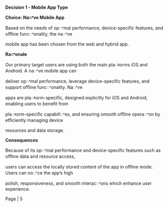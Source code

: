 ﻿<a name="br1"></a> 

**Decision 1 - Mobile App Type**

**Choice: Naꢀve Mobile App**

Based on the needs of opꢀmal performance, device-speciﬁc features, and oﬄine funcꢀonality, the naꢀve

mobile app has been chosen from the web and hybrid app.

**Raꢀonale**

Our primary target users are using both the main plaꢁorms iOS and Android. A naꢀve mobile app can

deliver opꢀmal performance, leverage device-speciﬁc features, and support oﬄine funcꢀonality. Naꢀve

apps are plaꢁorm-speciﬁc, designed explicitly for iOS and Android, enabling users to beneﬁt from

plaꢁorm-speciﬁc capabiliꢀes, and ensuring smooth oﬄine operaꢀon by eﬃciently managing device

resources and data storage.

**Consequences**

Because of its opꢀmal performance and device-speciﬁc features such as oﬄine data and resource access,

users can access the locally stored content of the app in oﬄine mode. Users can noꢀce the app’s high

polish, responsiveness, and smooth interacꢀons which enhance user experience.

Page | 5


